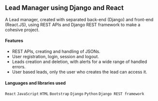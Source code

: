 ## Lead Manager using Django and React
A Lead manager, created with separated back-end (Django) and front-end (React.JS), using REST APIs and Django REST framework to make a cohesive project.

#### Features
- REST APIs, creating and handling of JSONs.
- User registration, login, session and logout.
- Leads creation and deletion, with alerts for a wide range of handled errors.
- User based leads, only the user who creates the lead can access it.

#### Languages and libraries used
`React` `JavaScript` `HTML` `Bootstrap` `Django` `Python` `Django REST framework`

